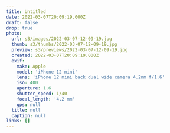 ```yaml
---
title: Untitled
date: 2022-03-07T20:09:19.000Z
draft: false
drop: true
photo:
  url: s3/images/2022-03-07-12-09-19.jpg
  thumb: s3/thumbs/2022-03-07-12-09-19.jpg
  preview: s3/previews/2022-03-07-12-09-19.jpg
  created: 2022-03-07T20:09:19.000Z
  exif:
    make: Apple
    model: 'iPhone 12 mini'
    lens: 'iPhone 12 mini back dual wide camera 4.2mm f/1.6'
    iso: 400
    aperture: 1.6
    shutter_speed: 1/40
    focal_length: '4.2 mm'
    gps: null
  title: null
  caption: null
links: []
---
```

